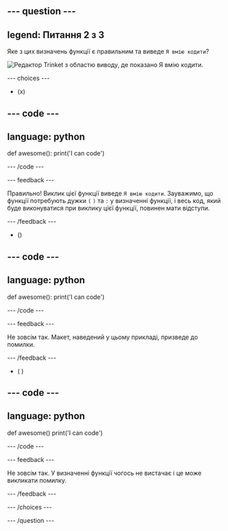 
--- question ---
---
legend: Питання 2 з 3
---

Яке з цих визначень функції є правильним та виведе `Я вмію кодити`?

![Редактор Trinket з областю виводу, де показано <code>Я вмію кодити</code>.](images/quiz2.png)

--- choices ---

- (x)

--- code ---
---
language: python
---

def awesome(): print('I can code')

--- /code ---

 --- feedback ---

Правильно! Виклик цієї функції виведе `Я вмію кодити`. Зауважимо, що функції потребують дужки `(` `)` та `:` у визначенні функції, і весь код, який буде виконуватися при виклику цієї функції, повинен мати відступи.

 --- /feedback ---

- ()

--- code ---
---
language: python
---

def awesome(): print('I can code')

--- /code ---

 --- feedback ---

 Не зовсім так. Макет, наведений у цьому прикладі, призведе до помилки.

 --- /feedback ---

- ( )

--- code ---
---
language: python
---

def awesome() print('I can code')

--- /code ---

 --- feedback ---

Не зовсім так. У визначенні функції чогось не вистачає і це може викликати помилку.

 --- /feedback ---

--- /choices ---

--- /question ---
